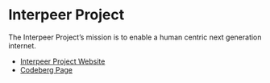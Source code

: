 # Interpeer Project

The Interpeer Project’s mission is to enable a human centric next generation internet.

- [Interpeer Project Website](https://interpeer.io)
- [Codeberg Page](https://codeberg.org/interpeer)